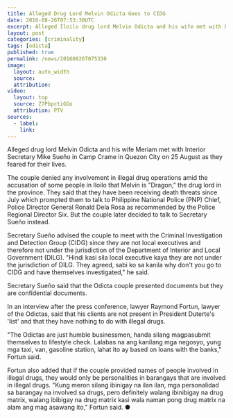 ```yaml
---
title: Alleged Drug Lord Melvin Odicta Goes to CIDG
date: 2016-08-26T07:53:30UTC
excerpt: Alleged Iloilo drug lord Melvin Odicta and his wife met with DILG Secretary Mike Sueño in Camp Crame in Quezon City on 25 August but were advised by the Secretary to go to the CIDG instead for investigation.
layout: post
categories: [criminality]
tags: [odicta]
published: true
permalink: /news/20160826T075330
image:
  layout: auto_width
  source: 
  attribution: 
video:
  layout: top
  source: Z7PbpctiGGo
  attribution: PTV
sources:
  - label:
    link:
---
```


Alleged drug lord Melvin Odicta and his wife Meriam met with Interior Secretary Mike Sueño in Camp Crame in Quezon City on 25 August as they feared for their lives.

The couple denied any involvement in illegal drug operations amid the accusation of some people in Iloilo that Melvin is "Dragon," the drug lord in the province.
They said that they have been receiving death threats since July which prompted them to talk to Philippine National Police (PNP) Chief, Police Director General Ronald Dela Rosa as recommended by the Police Regional Director Six. But the couple later decided to talk to Secretary Sueño instead.

Secretary Sueño advised the couple to meet with the Criminal Investigation and Detection Group (CIDG) since they are not local executives and therefore not under the jurisdiction of the Department of Interior and Local Government (DILG). "Hindi kasi sila local executive kaya they are not under the jurisdiction of DILG. They agreed, sabi ko sa kanila why don't you go to CIDG and have themselves investigated," he said.

Secretary Sueño said that the Odicta couple presented documents but they are confidential documents.

In an interview after the press conference, lawyer Raymond Fortun, lawyer of the Odictas, said that his clients are not present in President Duterte's 'list' and that they have nothing to do with illegal drugs.

"The Odictas are just humble businessmen, handa silang magpasubmit themselves to lifestyle check. Lalabas na ang kanilang mga negosyo, yung mga taxi, van, gasoline station, lahat ito ay based on loans with the banks," Fortun said.

Fortun also added that if the couple provided names of people involved in illegal drugs, they would only be personalities in barangays that are involved in illegal drugs. "Kung meron silang ibinigay na ilan ilan, mga personalidad sa barangay na involved sa drugs, pero definitely walang ibinibigay na drug matrix, walang ibibigay na drug matrix kasi wala naman pong drug matrix na alam ang mag asawang ito," Fortun said.
&#x25cf;
